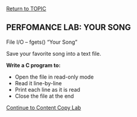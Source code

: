 <a href="https://github.com/CyberTrainingUSAF/05-C-Programming/blob/master/12_IO_part_2/02_related_functions.md" rel="Return to TOPIC"> Return to TOPIC </a>

## PERFOMANCE LAB: YOUR SONG



File I/O – fgets()
“Your Song”

Save your favorite song into a text file.


**Write a C program to:**
* Open the file in read-only mode
* Read it line-by-line
* Print each line as it is read
* Close the file at the end

<a href="https://github.com/CyberTrainingUSAF/05-C-Programming/blob/master/12_IO_part_2/performance_labs/PL_content_copy_char.md" rel="Continue to Content Copy Lab"> Continue to Content Copy Lab </a>
